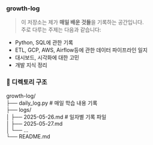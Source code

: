 ### growth-log
> 이 저장소는 제가 **매일 배운 것들**을 기록하는 공간입니다.  
주로 다루는 주제는 다음과 같습니다:
- Python, SQL에 관한 기록
- ETL, GCP, AWS, Airflow등에 관한 데이터 파이프라인 일지
- 대시보드, 시각화에 대한 고민
- 개발 지식 정리
  
### 📁 디렉토리 구조

growth-log/  
├── daily_log.py             # 매일 학습 내용 기록  
├── logs/  
│   ├── 2025-05-26.md        # 일자별 기록 파일  
│   ├── 2025-05-27.md  
│   └── ...  
└── README.md
